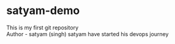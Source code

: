 # satyam-demo
This is my first git repository
<br>
Author - satyam (singh) 
satyam have started his devops journey

